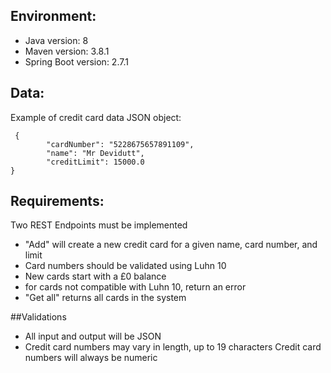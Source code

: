 ## Environment:
- Java version: 8
- Maven version: 3.8.1
- Spring Boot version: 2.7.1

## Data:
Example of credit card data JSON object:
```
 {
        "cardNumber": "5228675657891109",
        "name": "Mr Devidutt",
        "creditLimit": 15000.0
}
```

## Requirements:
Two REST Endpoints must be implemented
-	"Add" will create a new credit card for a given name, card number, and limit
-	Card numbers should be validated using Luhn 10
-	New cards start with a £0 balance
-	for cards not compatible with Luhn 10, return an error
-	"Get all" returns all cards in the system

##Validations
-	All input and output will be JSON
-	Credit card numbers may vary in length, up to 19 characters
	Credit card numbers will always be numeric
